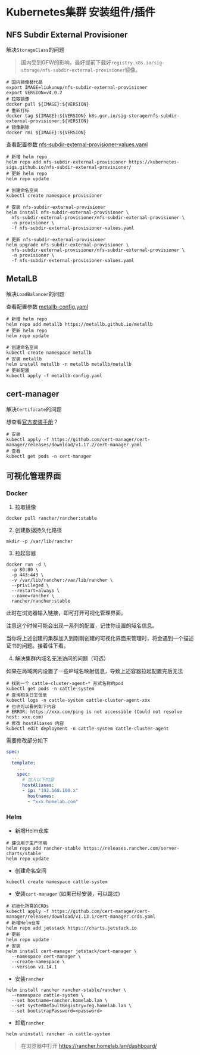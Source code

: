 # Kubernetes集群 安装组件/插件

## NFS Subdir External Provisioner

解决`StorageClass`的问题

> 国内受到GFW的影响，最好提前下载好`registry.k8s.io/sig-storage/nfs-subdir-external-provisioner`镜像。

```shell
# 国内镜像替代品
export IMAGE=liukunup/nfs-subdir-external-provisioner
export VERSION=v4.0.2
# 拉取镜像
docker pull ${IMAGE}:${VERSION}
# 重新打标
docker tag ${IMAGE}:${VERSION} k8s.gcr.io/sig-storage/nfs-subdir-external-provisioner:${VERSION}
# 镜像删除
docker rmi ${IMAGE}:${VERSION}
```

查看配置参数 [nfs-subdir-external-provisioner-values.yaml](nfs-subdir-external-provisioner-values.yaml)

```shell
# 新增 helm repo
helm repo add nfs-subdir-external-provisioner https://kubernetes-sigs.github.io/nfs-subdir-external-provisioner/
# 更新 helm repo
helm repo update

# 创建命名空间
kubectl create namespace provisioner

# 安装 nfs-subdir-external-provisioner
helm install nfs-subdir-external-provisioner \
  nfs-subdir-external-provisioner/nfs-subdir-external-provisioner \
  -n provisioner \
  -f nfs-subdir-external-provisioner-values.yaml

# 更新 nfs-subdir-external-provisioner
helm upgrade nfs-subdir-external-provisioner \
  nfs-subdir-external-provisioner/nfs-subdir-external-provisioner \
  -n provisioner \
  -f nfs-subdir-external-provisioner-values.yaml
```

## MetalLB

解决`LoadBalancer`的问题

查看配置参数 [metallb-config.yaml](metallb-config.yaml)

```shell
# 新增 helm repo
helm repo add metallb https://metallb.github.io/metallb
# 更新 helm repo
helm repo update

# 创建命名空间
kubectl create namespace metallb
# 安装 metallb
helm install metallb -n metallb metallb/metallb
# 更新配置
kubectl apply -f metallb-config.yaml
```

## cert-manager

解决`Certificate`的问题

想查看[官方安装手册](https://cert-manager.io/docs/installation/kubectl/)？

```shell
# 安装
kubectl apply -f https://github.com/cert-manager/cert-manager/releases/download/v1.17.2/cert-manager.yaml
# 查看
kubectl get pods -n cert-manager
```

## 可视化管理界面

### Docker

1. 拉取镜像

```shell
docker pull rancher/rancher:stable
```

2. 创建数据持久化路径

```shell
mkdir -p /var/lib/rancher
```

3. 拉起容器

```shell
docker run -d \
  -p 80:80 \
  -p 443:443 \
  -v /var/lib/rancher:/var/lib/rancher \
  --privileged \
  --restart=always \
  --name=rancher \
  rancher/rancher:stable
```

此时在浏览器输入链接，即可打开可视化管理界面。

注意这个时候可能会出现一系列的配置，记住你设置的域名信息。

当你将上述创建的集群加入到刚刚创建的可视化界面来管理时，将会遇到一个描述证书的问题。接着往下看。

4. 解决集群内域名无法访问的问题（可选）

如果在局域网内设置了一些IP域名映射信息，导致上述容器拉起配置完后无法

```shell
# 找到一个 cattle-cluster-agent-* 形式名称的pod
kubectl get pods -n cattle-system
# 查询相关日志信息
kubectl logs -n cattle-system cattle-cluster-agent-xxx
# 也许可以看到如下内容
# ERROR: https://xxx.com/ping is not accessible (Could not resolve host: xxx.com)
# 修改 hostAliases 内容
kubectl edit deployment -n cattle-system cattle-cluster-agent
```

需要修改部分如下

```yaml
spec:
  ...
  template:
    ...
    spec:
      # 加入以下内容
      hostAliases:
      - ip: "192.168.100.x"
        hostnames:
        - "xxx.homelab.com"
```

### Helm

- 新增Helm仓库

```shell
# 建议用于生产环境
helm repo add rancher-stable https://releases.rancher.com/server-charts/stable
helm repo update
```

- 创建命名空间

```shell
kubectl create namespace cattle-system
```

- 安装`cert-manager` (如果已经安装，可以跳过)

```shell
# 初始化所需的CRDs
kubectl apply -f https://github.com/cert-manager/cert-manager/releases/download/v1.13.1/cert-manager.crds.yaml
# 新增Helm仓库
helm repo add jetstack https://charts.jetstack.io
# 更新
helm repo update
# 安装
helm install cert-manager jetstack/cert-manager \
  --namespace cert-manager \
  --create-namespace \
  --version v1.14.1
```

- 安装`rancher`

```shell
helm install rancher rancher-stable/rancher \
  --namespace cattle-system \
  --set hostname=rancher.homelab.lan \
  --set systemDefaultRegistry=reg.homelab.lan \
  --set bootstrapPassword=<password>
```

- 卸载`rancher`

```shell
helm uninstall rancher -n cattle-system
```

> 在浏览器中打开 https://rancher.homelab.lan/dashboard/

